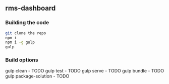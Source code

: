 ## rms-dashboard

### Building the code

```bash
git clone the repo
npm i
npm i -g gulp
gulp
```

### Build options

gulp clean - TODO
gulp test - TODO
gulp serve - TODO
gulp bundle - TODO
gulp package-solution - TODO
